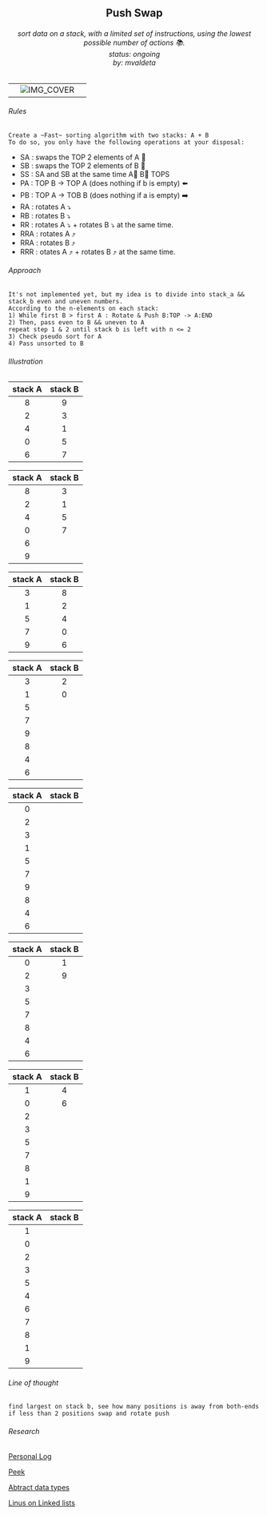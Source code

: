 <h2 align="center">
Push Swap

</h2>
<h6 align="center">
sort data on a stack, with a limited set of instructions,  
using the lowest possible number of actions 📚. 
<br>
status: ongoing
<br>
by: mvaldeta
</h6>

<h2>
</h2>

|  |  |  |
|:---------:|:---------:|:---------:|
| |![IMG_COVER](https://64.media.tumblr.com/bcf49029014e8bbecf72e9c4a4ab6337/tumblr_nyaxxsIIaQ1qblxj7o3_400.gifv)| |

###### Rules  
```
Create a ~Fast~ sorting algorithm with two stacks: A + B  
To do so, you only have the following operations at your disposal:  
```
- SA : swaps the TOP 2 elements of A 🔄    
- SB : swaps the TOP 2 elements of B 🔄    
- SS : SA and SB at the same time  A🔄 B🔄 TOPS
- PA : TOP B -> TOP A (does nothing if b is empty) ⬅️
- PB : TOP A -> TOB B (does nothing if a is empty) ➡️
- RA : rotates A ⤵️
- RB : rotates B ⤵️ 
- RR : rotates A ⤵️ + rotates B ⤵️ at the same time.
- RRA : rotates A ⤴️ 
- RRA : rotates B ⤴️  
- RRR : otates A ⤴️ + rotates B ⤴️ at the same time.  

###### Approach  
```
It's not implemented yet, but my idea is to divide into stack_a && stack_b even and uneven numbers. 
According to the n-elements on each stack:  
1) While first B > first A : Rotate & Push B:TOP -> A:END
2) Then, pass even to B && uneven to A
repeat step 1 & 2 until stack b is left with n <= 2
3) Check pseudo sort for A
4) Pass unsorted to B
```

###### Illustration 

| stack A | stack B |
|:---------:|:-----------------:|
| 8 | 9 |
| 2 | 3 |
| 4 | 1 |
| 0 | 5 |
| 6 | 7 |

| stack A | stack B |
|:---------:|:-----------------:|
| 8 | 3 |
| 2 | 1 |
| 4 | 5 |
| 0 | 7 |
| 6 |
| 9 |

| stack A | stack B |
|:---------:|:-----------------:|
| 3 | 8 |
| 1 | 2 |
| 5 | 4 |
| 7 | 0 |
| 9 | 6 |

| stack A | stack B |
|:---------:|:-----------------:|
| 3 | 2 |
| 1 | 0 |
| 5 |   |
| 7 |   |
| 9 |   |
| 8 |   |
| 4 |   |
| 6 |   |


| stack A | stack B |
|:---------:|:-----------------:|
| 0 |   |
| 2 |   |
| 3 |   |
| 1 |   |
| 5 |   |
| 7 |   |
| 9 |   |
| 8 |   |
| 4 |   |
| 6 |   |

| stack A | stack B |
|:---------:|:-----------------:|
| 0 | 1 |
| 2 | 9 |
| 3 |   |
| 5 |   |
| 7 |   |
| 8 |   |
| 4 |   |
| 6 |   |

| stack A | stack B |
|:---------:|:-----------------:|
| 1 | 4 |
| 0 | 6 |
| 2 |   |
| 3 |   |
| 5 |   |
| 7 |   |
| 8 |   |
| 1 |   |
| 9 |   |

| stack A | stack B |
|:---------:|:-----------------:|
| 1 |   |
| 0 |   |
| 2 |   |
| 3 |   |
| 5 |   |
| 4 |   |
| 6 |   |
| 7 |   |
| 8 |   |
| 1 |   |
| 9 |   |



###### Line of thought
```
find largest on stack b, see how many positions is away from both-ends
if less than 2 positions swap and rotate push
```

###### Research  

[Personal Log](https://docs.google.com/document/d/1BRx4uDb469BFj6pL2ozEluOIOzOkLMNUBLTMFMG50CU/edit?usp=sharing)  

[Peek](https://en.wikipedia.org/wiki/Peek_(data_type_operation))   

[Abtract data types](https://en.wikipedia.org/wiki/Abstract_data_type)

[Linus on Linked lists](https://github.com/mkirchner/linked-list-good-taste)  

